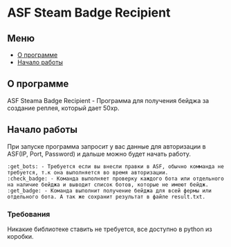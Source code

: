 # ASF Steam Badge Recipient

## Меню

- [О программе](#about)
- [Начало работы](#getting_started)

## О программе <a name = "about"></a>

ASF Steama Badge Recipient - Программа для получения бейджа за создание реплея, который дает 50xp.

## Начало работы <a name = "getting_started"></a>

При запуске программа запросит у вас данные для авторизации в ASF(IP, Port, Password) и дальше можно будет начать работу.

```
:get_bots: - Требуется если вы внесли правки в ASF, обычно комманда не требуется, т.к она выполняется во время авторизации.
:check_badge: - Команда выполняет проверку каждого бота или отдельного на наличие бейджа и выводит список ботов, которые не имеют бейдж.
:get_badge: - Команда выполнит получение бейджа для всей фермы или отдельного бота. А так же сохранит результат в файле result.txt.
```

### Требования

Никакие библиотеке ставить не требуется, все доступно в python из коробки.
